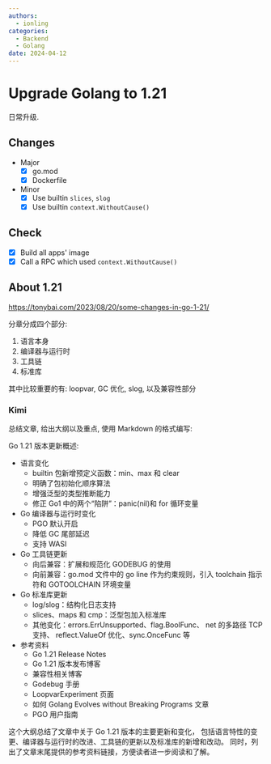 ```yaml
---
authors:
  - ionling
categories:
  - Backend
  - Golang
date: 2024-04-12
---
```


# Upgrade Golang to 1.21

日常升级.

## Changes

- Major
  - [x] go.mod
  - [x] Dockerfile
- Minor
  - [x] Use builtin `slices`, `slog`
  - [x] Use builtin `context.WithoutCause()`

## Check

- [x] Build all apps' image
- [x] Call a RPC which used `context.WithoutCause()`

## About 1.21

https://tonybai.com/2023/08/20/some-changes-in-go-1-21/

分章分成四个部分:

1. 语言本身
2. 编译器与运行时
3. 工具链
4. 标准库

其中比较重要的有: loopvar, GC 优化, slog, 以及兼容性部分

### Kimi

总结文章, 给出大纲以及重点, 使用 Markdown 的格式编写:

Go 1.21 版本更新概述:

- 语言变化
  - builtin 包新增预定义函数：min、max 和 clear
  - 明确了包初始化顺序算法
  - 增强泛型的类型推断能力
  - 修正 Go1 中的两个“陷阱”：panic(nil)和 for 循环变量
- Go 编译器与运行时变化
  - PGO 默认开启
  - 降低 GC 尾部延迟
  - 支持 WASI
- Go 工具链更新
  - 向后兼容：扩展和规范化 GODEBUG 的使用
  - 向前兼容：go.mod 文件中的 go line 作为约束规则，引入 toolchain 指示符和 GOTOOLCHAIN 环境变量
- Go 标准库更新
  - log/slog：结构化日志支持
  - slices、maps 和 cmp：泛型包加入标准库
  - 其他变化：errors.ErrUnsupported、flag.BoolFunc、
    net 的多路径 TCP 支持、 reflect.ValueOf 优化、sync.OnceFunc 等
- 参考资料
  - Go 1.21 Release Notes
  - Go 1.21 版本发布博客
  - 兼容性相关博客
  - Godebug 手册
  - LoopvarExperiment 页面
  - 如何 Golang Evolves without Breaking Programs 文章
  - PGO 用户指南

这个大纲总结了文章中关于 Go 1.21 版本的主要更新和变化，
包括语言特性的变更、编译器与运行时的改进、工具链的更新以及标准库的新增和改动。
同时，列出了文章末尾提供的参考资料链接，方便读者进一步阅读和了解。
